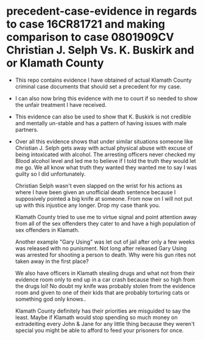 # precedent-case-evidence in regards to case 16CR81721 and making comparison to case 0801909CV Christian J. Selph Vs. K. Buskirk and or Klamath County

* This repo contains evidence I have obtained of actual Klamath County criminal case documents that should set a precedent for my case.

* I can also now bring this evidence with me to court if so needed to show the unfair treatment I have received.

* This evidence can also be used to show that K. Buskirk is not credible and mentally un-stable and has a pattern of having issues with male partners.

* Over all this evidence shows that under similar situations someone like Christian J. Selph gets away with actual physical abuse
  with excuse of being intoxicated with alcohol. The arresting officers never checked my Blood alcohol level and led me to believe if I told the 
  truth they would let me go. We all know what truth they wanted they wanted me to say I was guilty so I did unfortunately.
  
  
  Christian Selph wasn't even slapped on the wrist for his actions as where I have been given an unofficial death sentence 
  because I supposively pointed a big knife at someone.
  From now on I will not put up with this injustice any longer. Drop my case thank you.
  
  Klamath County tried to use me to virtue signal and point attention away from all of the sex offenders they cater to and
  have a high population of sex offenders in Klamath.
  
  Another example "Gary Using" was let out of jail after only a few weeks was released with no punisment. Not long after released Gary Using was arrested for
  shooting a person to death. Why were his gun rites not taken away in the first place?
  
  We also have officers in Klamath stealing drugs and what not from their evidence room only to end up in a car crash because their so high from the drugs lol!
  No doubt my knife was probably stolen from the evidence room and given to one of their kids that are probably torturing cats or something god only knows..
  
  Klamath County definitely has their priorities are misguided to say the least. Maybe if Klamath would stop spending so much money on extradeiting every
  John & Jane for any little thing because they weren't special you might be able to afford to feed your prisoners for once.
